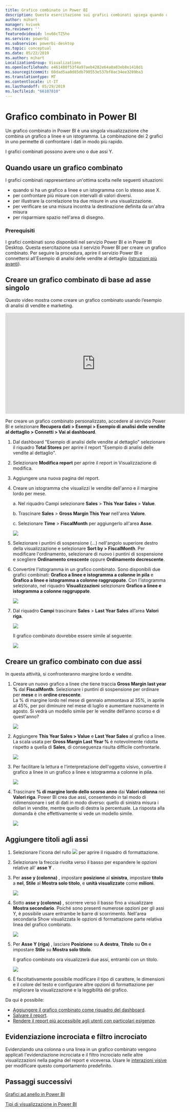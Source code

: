 ```yaml
---
title: Grafico combinato in Power BI
description: Questa esercitazione sui grafici combinati spiega quando usarli e come crearli nel servizio Power BI e in Power BI Desktop.
author: mihart
manager: kvivek
ms.reviewer: ''
featuredvideoid: lnv66cTZ5ho
ms.service: powerbi
ms.subservice: powerbi-desktop
ms.topic: conceptual
ms.date: 05/22/2019
ms.author: mihart
LocalizationGroup: Visualizations
ms.openlocfilehash: e461480f53f4a97aeb4282e64a8a03eb8e1418d1
ms.sourcegitcommit: 60dad5aa0d85db790553e537bf8ac34ee3289ba3
ms.translationtype: MT
ms.contentlocale: it-IT
ms.lasthandoff: 05/29/2019
ms.locfileid: "66187810"
---
```

# <a name="combo-chart-in-power-bi"></a>Grafico combinato in Power BI
Un grafico combinato in Power BI è una singola visualizzazione che combina un grafico a linee e un istogramma. La combinazione dei 2 grafici in uno permette di confrontare i dati in modo più rapido.

I grafici combinati possono avere uno o due assi Y.

## <a name="when-to-use-a-combo-chart"></a>Quando usare un grafico combinato
I grafici combinati rappresentano un'ottima scelta nelle seguenti situazioni:

* quando si ha un grafico a linee e un istogramma con lo stesso asse X.
* per confrontare più misure con intervalli di valori diversi.
* per illustrare la correlazione tra due misure in una visualizzazione.
* per verificare se una misura incontra la destinazione definita da un'altra misura
* per risparmiare spazio nell'area di disegno.

### <a name="prerequisites"></a>Prerequisiti
I grafici combinati sono disponibili nel servizio Power BI e in Power BI Desktop. Questa esercitazione usa il servizio Power BI per creare un grafico combinato. Per seguire la procedura, aprire il servizio Power BI e connettersi all'Esempio di analisi delle vendite al dettaglio ([istruzioni più avanti](#create)).


## <a name="create-a-basic-single-axis-combo-chart"></a>Creare un grafico combinato di base ad asse singolo
Questo video mostra come creare un grafico combinato usando l’esempio di analisi di vendite e marketing.

<iframe width="560" height="315" src="https://www.youtube.com/embed/lnv66cTZ5ho?list=PL1N57mwBHtN0JFoKSR0n-tBkUJHeMP2cP" frameborder="0" allowfullscreen></iframe>  

<a name="create"></a> Per creare un grafico combinato personalizzato, accedere al servizio Power BI e selezionare **Recupera dati \> Esempi \> Esempio di analisi delle vendite al dettaglio &gt; Connetti &gt; Vai al dashboard**.

1. Dal dashboard "Esempio di analisi delle vendite al dettaglio" selezionare il riquadro **Total Stores** per aprire il report "Esempio di analisi delle vendite al dettaglio".
2. Selezionare **Modifica report** per aprire il report in Visualizzazione di modifica.
3. Aggiungere una nuova pagina del report.
4. Creare un istogramma che visualizzi le vendite dell'anno e il margine lordo per mese.

    a.  Nel riquadro Campi selezionare **Sales** \> **This Year Sales** > **Value**.

    b.  Trascinare **Sales** \> **Gross Margin This Year** nell'area **Valore**.

    c. Selezionare **Time** \> **FiscalMonth** per aggiungerlo all'area **Asse**.

    ![](media/power-bi-visualization-combo-chart/combotutorial1new.png)
5. Selezionare i puntini di sospensione (...) nell'angolo superiore destro della visualizzazione e selezionare **Sort by > FiscalMonth**. Per modificare l'ordinamento, selezionare di nuovo i puntini di sospensione e scegliere **Ordinamento crescente** oppure **Ordinamento decrescente**.

6. Convertire l'istogramma in un grafico combinato. Sono disponibili due grafici combinati: **Grafico a linee e istogramma a colonne in pila** e **Grafico a linee e istogramma a colonne raggruppate**. Con l'istogramma selezionato, nel riquadro **Visualizzazioni** selezionare **Grafico a linee e istogramma a colonne raggruppate**.

    ![](media/power-bi-visualization-combo-chart/converttocombo_new2.png)
7. Dal riquadro **Campi** trascinare **Sales** \> **Last Year Sales** all’area **Valori riga**.

   ![](media/power-bi-visualization-combo-chart/linevaluebucket.png)

   Il grafico combinato dovrebbe essere simile al seguente:

   ![](media/power-bi-visualization-combo-chart/combochartdone-new.png)

## <a name="create-a-combo-chart-with-two-axes"></a>Creare un grafico combinato con due assi
In questa attività, si confronteranno margine lordo e vendite.

1. Creare un nuovo grafico a linee che tiene traccia **Gross Margin last year %** dal **FiscalMonth**. Selezionare i puntini di sospensione per ordinare per **mese** e in **ordine crescente**.  
La % di margine lordo nel mese di gennaio ammontava al 35%, in aprile al 45%, per poi diminuire nel mese di luglio e aumentare nuovamente in agosto. Si vedrà un modello simile per le vendite dell’anno scorso e di quest'anno?

   ![](media/power-bi-visualization-combo-chart/combo1_new.png)
2. Aggiungere **This Year Sales > Value** e **Last Year Sales** al grafico a linee. La scala usata per **Gross Margin Last Year %** è notevolmente ridotta rispetto a quella di **Sales**, di conseguenza risulta difficile confrontarle.      

   ![](media/power-bi-visualization-combo-chart/flatline_new.png)
3. Per facilitare la lettura e l'interpretazione dell'oggetto visivo, convertire il grafico a linee in un grafico a linee e istogramma a colonne in pila.

   ![](media/power-bi-visualization-combo-chart/converttocombo_new.png)
4. Trascinare **% di margine lordo dello scorso anno** dai **Valori colonna** nei **Valori riga**. Power BI crea due assi, consentendo in tal modo di ridimensionare i set di dati in modo diverso: quello di sinistra misura i dollari in vendite, mentre quello di destra la percentuale. La risposta alla domanda è che effettivamente si vede un modello simile.

   ![](media/power-bi-visualization-combo-chart/power-bi-clustered-combo.png)    

## <a name="add-titles-to-the-axes"></a>Aggiungere titoli agli assi
1. Selezionare l'icona del rullo ![](media/power-bi-visualization-combo-chart/power-bi-paintroller.png) per aprire il riquadro di formattazione.
2. Selezionare la freccia rivolta verso il basso per espandere le opzioni relative all' **asse Y** .
3. Per **asse y (colonna)** , impostare **posizione** al **sinistra**, impostare **titolo** a **nel**,  **Stile** al **Mostra solo titolo**, e **unità visualizzate** come **milioni**.

   ![](media/power-bi-visualization-combo-chart/power-bi-open-y.png)
4. Sotto **asse y (colonna)** , scorrere verso il basso fino a visualizzare **Mostra secondario**. Poiché sono presenti numerose opzioni per gli assi Y, è possibile usare entrambe le barre di scorrimento. Nell'area secondaria Show visualizzata le opzioni di formattazione parte relativa linea del grafico combinato.

   ![](media/power-bi-visualization-combo-chart/power-bi-secondary.png)
5. Per **Asse Y (riga)** , lasciare **Posizione** su **A destra**, **Titolo** su **On** e impostare **Stile** su **Mostra solo titolo**.

   Il grafico combinato ora visualizzerà due assi, entrambi con un titolo.

   ![](media/power-bi-visualization-combo-chart/power-bi-2-titles.png)

6. È facoltativamente possibile modificare il tipo di carattere, le dimensioni e il colore del testo e configurare altre opzioni di formattazione per migliorare la visualizzazione e la leggibilità del grafico.

Da qui è possibile:

* [Aggiungere il grafico combinato come riquadro del dashboard](../service-dashboard-tiles.md).
* [Salvare il report](../service-report-save.md).
* [Rendere il report più accessibile agli utenti con particolari esigenze](../desktop-accessibility.md).

## <a name="cross-highlighting-and-cross-filtering"></a>Evidenziazione incrociata e filtro incrociato

Evidenziando una colonna o una linea in un grafico combinato vengono applicati l'evidenziazione incrociata e il filtro incrociato nelle altre visualizzazioni nella pagina del report e viceversa. Usare le [interazioni visive](../service-reports-visual-interactions.md) per modificare questo comportamento predefinito.

## <a name="next-steps"></a>Passaggi successivi

[Grafici ad anello in Power BI](power-bi-visualization-doughnut-charts.md)

[Tipi di visualizzazione in Power BI](power-bi-visualization-types-for-reports-and-q-and-a.md)
